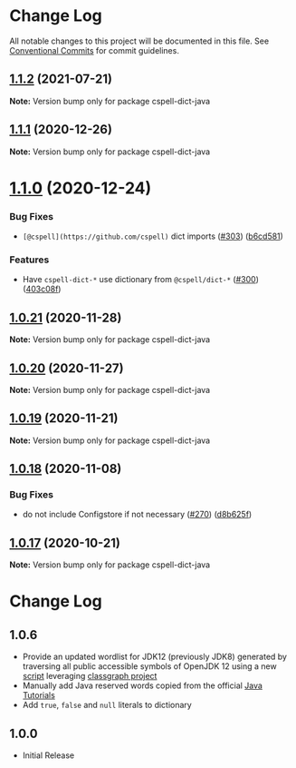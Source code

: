 # Change Log

All notable changes to this project will be documented in this file.
See [Conventional Commits](https://conventionalcommits.org) for commit guidelines.

## [1.1.2](https://github.com/streetsidesoftware/cspell-dicts/compare/cspell-dict-java@1.1.1...cspell-dict-java@1.1.2) (2021-07-21)

**Note:** Version bump only for package cspell-dict-java





## [1.1.1](https://github.com/streetsidesoftware/cspell-dicts/compare/cspell-dict-java@1.1.0...cspell-dict-java@1.1.1) (2020-12-26)

**Note:** Version bump only for package cspell-dict-java





# [1.1.0](https://github.com/streetsidesoftware/cspell-dicts/compare/cspell-dict-java@1.0.21...cspell-dict-java@1.1.0) (2020-12-24)


### Bug Fixes

* `[@cspell](https://github.com/cspell)` dict imports ([#303](https://github.com/streetsidesoftware/cspell-dicts/issues/303)) ([b6cd581](https://github.com/streetsidesoftware/cspell-dicts/commit/b6cd58114caa8752fba69522e6b740a4be74dd6e))


### Features

* Have `cspell-dict-*` use dictionary from `@cspell/dict-*` ([#300](https://github.com/streetsidesoftware/cspell-dicts/issues/300)) ([403c08f](https://github.com/streetsidesoftware/cspell-dicts/commit/403c08fbd1d11a083f586e591b87ef9a47f71944))





## [1.0.21](https://github.com/streetsidesoftware/cspell-dicts/compare/cspell-dict-java@1.0.20...cspell-dict-java@1.0.21) (2020-11-28)

**Note:** Version bump only for package cspell-dict-java





## [1.0.20](https://github.com/streetsidesoftware/cspell-dicts/compare/cspell-dict-java@1.0.19...cspell-dict-java@1.0.20) (2020-11-27)

**Note:** Version bump only for package cspell-dict-java





## [1.0.19](https://github.com/streetsidesoftware/cspell-dicts/compare/cspell-dict-java@1.0.18...cspell-dict-java@1.0.19) (2020-11-21)

**Note:** Version bump only for package cspell-dict-java

## [1.0.18](https://github.com/streetsidesoftware/cspell-dicts/compare/cspell-dict-java@1.0.17...cspell-dict-java@1.0.18) (2020-11-08)

### Bug Fixes

- do not include Configstore if not necessary ([#270](https://github.com/streetsidesoftware/cspell-dicts/issues/270)) ([d8b625f](https://github.com/streetsidesoftware/cspell-dicts/commit/d8b625f2f42d5cc6c4a9390216ac1e5037886e44))

## [1.0.17](https://github.com/streetsidesoftware/cspell-dicts/compare/cspell-dict-java@1.0.16...cspell-dict-java@1.0.17) (2020-10-21)

**Note:** Version bump only for package cspell-dict-java

# Change Log

## 1.0.6

- Provide an updated wordlist for JDK12 (previously JDK8) generated by
  traversing all public accessible symbols of OpenJDK 12 using a new
  [script](https://github.com/bentolor/jdk9-module-enumerator)
  leveraging [classgraph project](https://github.com/classgraph/classgraph)
- Manually add Java reserved words copied from the official [Java Tutorials](https://docs.oracle.com/javase/tutorial/java/nutsandbolts/_keywords.html)
- Add `true`, `false` and `null` literals to dictionary

## 1.0.0

- Initial Release

  <!--- cspell:ignore wordlist classgraph -->
